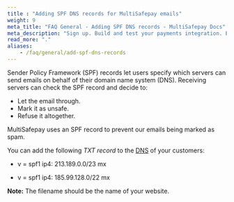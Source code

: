 ```yaml
---
title : "Adding SPF DNS records for MultiSafepay emails"
weight: 9
meta_title: "FAQ General - Adding SPF DNS records - MultiSafepay Docs"
meta_description: "Sign up. Build and test your payments integration. Explore our products and services. Use our API Reference, SDKs, and wrappers. Get support."
read_more: "."
aliases:
    - /faq/general/add-spf-dns-records
---
```


Sender Policy Framework (SPF) records let users specify which servers can send emails on behalf of their domain name system (DNS). Receiving servers can check the SPF record and decide to:
- Let the email through.
- Mark it as unsafe.
- Refuse it altogether.

MultiSafepay uses an SPF record to prevent our emails being marked as spam.

You can add the following _TXT record_ to the [DNS](https://nl.wikipedia.org/wiki/Domain_Name_System) of your customers:

- v = spf1 ip4: 213.189.0.0/23 mx

- v = spf1 ip4: 185.99.128.0/22 mx

**Note:** The filename should be the name of your website.

